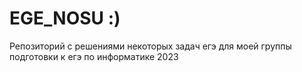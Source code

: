 # EGE_NOSU :)
Репозиторий с решениями некоторых задач егэ для моей группы подготовки к егэ по информатике 2023 
